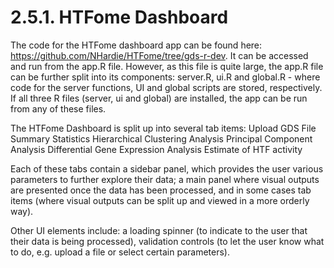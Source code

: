 # 2.5.1. HTFome Dashboard

The code for the HTFome dashboard app can be found here: https://github.com/NHardie/HTFome/tree/gds-r-dev. It can be accessed and run from the app.R file. However, as this file is quite large, the app.R file can be further split into its components: server.R, ui.R and global.R - where code for the server functions, UI and global scripts are stored, respectively. If all three R files (server, ui and global) are installed, the app can be run from any of these files.

The HTFome Dashboard is split up into several tab items:
Upload GDS File
Summary Statistics
Hierarchical Clustering Analysis
Principal Component Analysis
Differential Gene Expression Analysis
Estimate of HTF activity

Each of these tabs contain a sidebar panel, which provides the user various parameters to further explore their data; a main panel where visual outputs are presented once the data has been processed, and in some cases tab items (where visual outputs can be split up and viewed in a more orderly way).

Other UI elements include: a loading spinner (to indicate to the user that their data is being processed), validation controls (to let the user know what to do, e.g. upload a file or select certain parameters).

